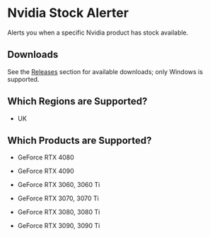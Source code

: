 # Nvidia Stock Alerter
Alerts you when a specific Nvidia product has stock available.

## Downloads
See the [Releases](https://github.com/BootBlock/nvidia-stock-alerter/releases) section for available downloads; only Windows is supported.

## Which Regions are Supported?
* UK

## Which Products are Supported?
* GeForce RTX 4080
* GeForce RTX 4090

* GeForce RTX 3060, 3060 Ti
* GeForce RTX 3070, 3070 Ti
* GeForce RTX 3080, 3080 Ti
* GeForce RTX 3090, 3090 Ti
